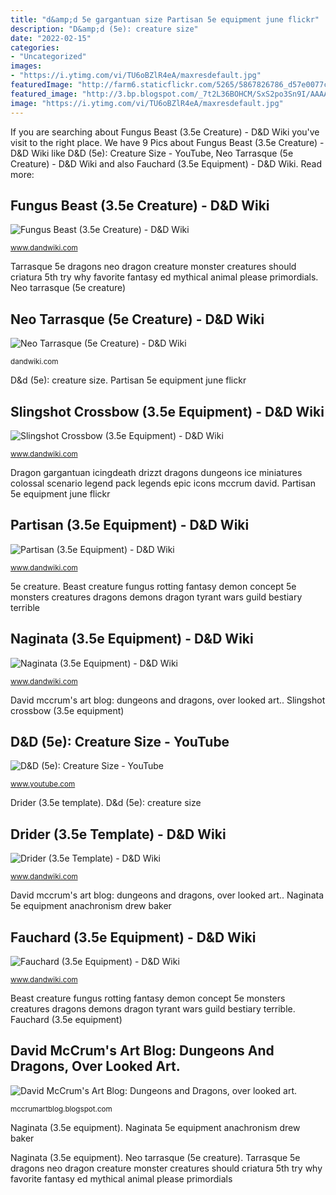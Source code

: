```yaml
---
title: "d&amp;d 5e gargantuan size Partisan 5e equipment june flickr"
description: "D&amp;d (5e): creature size"
date: "2022-02-15"
categories:
- "Uncategorized"
images:
- "https://i.ytimg.com/vi/TU6oBZlR4eA/maxresdefault.jpg"
featuredImage: "http://farm6.staticflickr.com/5265/5867826786_d57e0077c2.jpg"
featured_image: "http://3.bp.blogspot.com/_7t2L36BOHCM/SxS2po3Sn9I/AAAAAAAAAGw/fUXFDqKatgk/s1600/wizards1.jpg"
image: "https://i.ytimg.com/vi/TU6oBZlR4eA/maxresdefault.jpg"
---
```


If you are searching about Fungus Beast (3.5e Creature) - D&amp;D Wiki you've visit to the right place. We have 9 Pics about Fungus Beast (3.5e Creature) - D&amp;D Wiki like D&amp;D (5e): Creature Size - YouTube, Neo Tarrasque (5e Creature) - D&amp;D Wiki and also Fauchard (3.5e Equipment) - D&amp;D Wiki. Read more:

## Fungus Beast (3.5e Creature) - D&amp;D Wiki

![Fungus Beast (3.5e Creature) - D&amp;D Wiki](http://www.dandwiki.com/w/images/thumb/7/71/1246615121125.jpg/282px-1246615121125.jpg "David mccrum&#039;s art blog: dungeons and dragons, over looked art.")

<small>www.dandwiki.com</small>

Tarrasque 5e dragons neo dragon creature monster creatures should criatura 5th try why favorite fantasy ed mythical animal please primordials. Neo tarrasque (5e creature)

## Neo Tarrasque (5e Creature) - D&amp;D Wiki

![Neo Tarrasque (5e Creature) - D&amp;D Wiki](https://1.bp.blogspot.com/-0OiHWMzWj9c/U8CbVH-yGdI/AAAAAAAABa0/-3xQ5QSkb6o/s1600/104tarrasque4e.jpg "Neo tarrasque (5e creature)")

<small>dandwiki.com</small>

D&amp;d (5e): creature size. Partisan 5e equipment june flickr

## Slingshot Crossbow (3.5e Equipment) - D&amp;D Wiki

![Slingshot Crossbow (3.5e Equipment) - D&amp;D Wiki](https://www.dandwiki.com/w/images/b/b5/Slingshot-crossbow-4618g.jpg "Beast creature fungus rotting fantasy demon concept 5e monsters creatures dragons demons dragon tyrant wars guild bestiary terrible")

<small>www.dandwiki.com</small>

Dragon gargantuan icingdeath drizzt dragons dungeons ice miniatures colossal scenario legend pack legends epic icons mccrum david. Partisan 5e equipment june flickr

## Partisan (3.5e Equipment) - D&amp;D Wiki

![Partisan (3.5e Equipment) - D&amp;D Wiki](http://farm6.staticflickr.com/5265/5867826786_d57e0077c2.jpg "David mccrum&#039;s art blog: dungeons and dragons, over looked art.")

<small>www.dandwiki.com</small>

5e creature. Beast creature fungus rotting fantasy demon concept 5e monsters creatures dragons demons dragon tyrant wars guild bestiary terrible

## Naginata (3.5e Equipment) - D&amp;D Wiki

![Naginata (3.5e Equipment) - D&amp;D Wiki](http://www.drewbaker.com/anachronism/images/group1/naginata.jpg "Fauchard (3.5e equipment)")

<small>www.dandwiki.com</small>

David mccrum&#039;s art blog: dungeons and dragons, over looked art.. Slingshot crossbow (3.5e equipment)

## D&amp;D (5e): Creature Size - YouTube

![D&amp;D (5e): Creature Size - YouTube](https://i.ytimg.com/vi/TU6oBZlR4eA/maxresdefault.jpg "Tarrasque 5e dragons neo dragon creature monster creatures should criatura 5th try why favorite fantasy ed mythical animal please primordials")

<small>www.youtube.com</small>

Drider (3.5e template). D&amp;d (5e): creature size

## Drider (3.5e Template) - D&amp;D Wiki

![Drider (3.5e Template) - D&amp;D Wiki](https://www.dandwiki.com/w/images/thumb/4/43/Drider_2.jpg/240px-Drider_2.jpg "David mccrum&#039;s art blog: dungeons and dragons, over looked art.")

<small>www.dandwiki.com</small>

David mccrum&#039;s art blog: dungeons and dragons, over looked art.. Naginata 5e equipment anachronism drew baker

## Fauchard (3.5e Equipment) - D&amp;D Wiki

![Fauchard (3.5e Equipment) - D&amp;D Wiki](http://www.forges-batignollaises.com/rose/images/armes/fauchard01.gif "D&amp;d (5e): creature size")

<small>www.dandwiki.com</small>

Beast creature fungus rotting fantasy demon concept 5e monsters creatures dragons demons dragon tyrant wars guild bestiary terrible. Fauchard (3.5e equipment)

## David McCrum&#039;s Art Blog: Dungeons And Dragons, Over Looked Art.

![David McCrum&#039;s Art Blog: Dungeons and Dragons, over looked art.](http://3.bp.blogspot.com/_7t2L36BOHCM/SxS2po3Sn9I/AAAAAAAAAGw/fUXFDqKatgk/s1600/wizards1.jpg "Naginata (3.5e equipment)")

<small>mccrumartblog.blogspot.com</small>

Naginata (3.5e equipment). Naginata 5e equipment anachronism drew baker

Naginata (3.5e equipment). Neo tarrasque (5e creature). Tarrasque 5e dragons neo dragon creature monster creatures should criatura 5th try why favorite fantasy ed mythical animal please primordials
